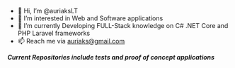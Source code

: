 - 👋 Hi, I’m @auriaksLT
- 👀 I’m interested in Web and Software applications
- 🌱 I’m currently Developing FULL-Stack knowledge on C# .NET Core and PHP Laravel frameworks
- 📫 Reach me via auriaks@gmail.com

***_Current Repositories include tests and proof of concept applications_***
